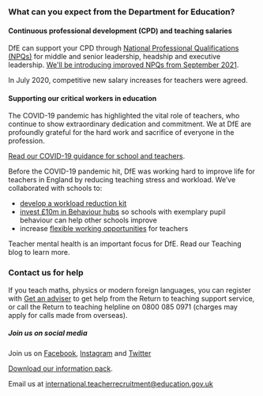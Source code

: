 ### What can you expect from the Department for Education?

#### Continuous professional development (CPD) and teaching salaries

DfE can support your CPD through [National Professional Qualifications (NPQs)](https://www.gov.uk/government/publications/national-professional-qualifications-npqs-list-of-providers)
for middle and senior leadership, headship and executive leadership.
[We'll be introducing improved NPQs from September 2021](https://www.gov.uk/government/publications/national-professional-qualifications-frameworks-from-september-2021).

In July 2020, competitive new salary increases for teachers were agreed.

#### Supporting our critical workers in education

The COVID-19 pandemic has highlighted the vital role of teachers, who continue
to show extraordinary dedication and commitment. We at DfE are profoundly
grateful for the hard work and sacrifice of everyone in the profession.

[Read our COVID-19 guidance for school and teachers](https://www.gov.uk/government/collections/guidance-for-schools-coronavirus-covid-19).

Before the COVID-19 pandemic hit, DfE was working hard to improve life for
teachers in England by reducing teaching stress and workload. We’ve
collaborated with schools to:

* [develop a workload reduction kit](https://www.gov.uk/guidance/school-workload-reduction-toolkit)
* [invest £10m in Behaviour hubs](https://www.gov.uk/guidance/behaviour-hubs)
  so schools with exemplary pupil behaviour can help other schools improve
* increase [flexible working opportunities](https://www.gov.uk/government/collections/flexible-working-resources-for-teachers-and-schools)
  for teachers

Teacher mental health is an important focus for DfE. Read our Teaching blog to
learn more.

### Contact us for help

If you teach maths, physics or modern foreign languages, you can register with
[Get an adviser](https://beta-adviser-getintoteaching.education.gov.uk/)
to get help from the Return to teaching support service, or call the Return to
teaching helpline on 0800 085 0971 (charges may apply for calls made from
overseas).

##### Join us on social media

Join us on [Facebook](https://www.facebook.com/getintoteaching),
[Instagram](https://www.instagram.com/get_into_teaching/) and
[Twitter](https://twitter.com/getintoteaching)

[Download our information pack](https://drive.google.com/file/d/1OP89ZGelBLU_T3ds4c-BFeMzyhA4OpBK/view?usp=sharing).

Email us at international.teacherrecruitment@education.gov.uk
